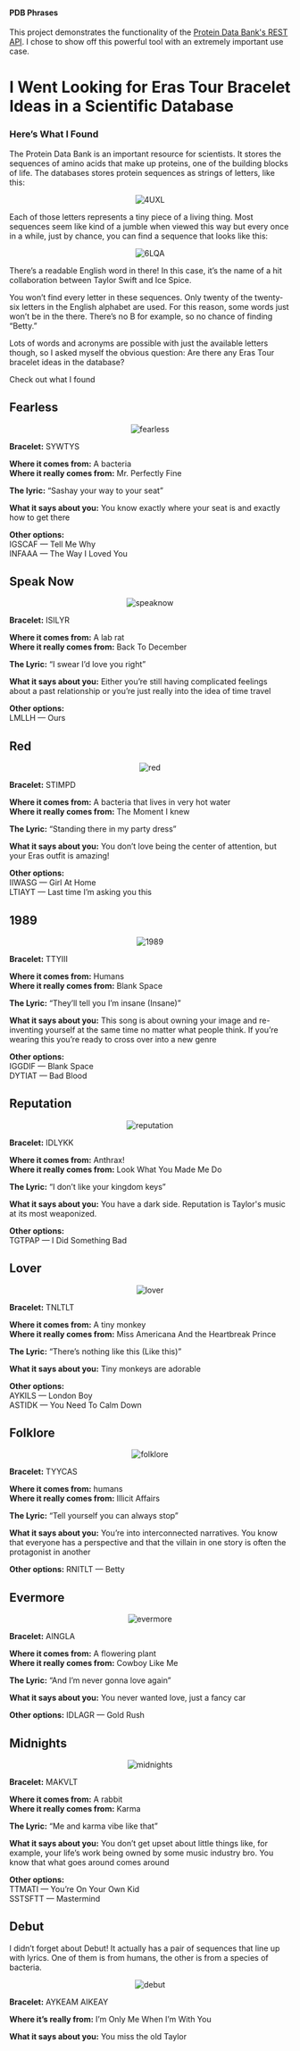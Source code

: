 #### PDB Phrases
This project demonstrates the functionality of the [Protein Data Bank's REST API](https://data.rcsb.org/#data-api). I chose to show off this powerful tool with an extremely important use case.

# I Went Looking for Eras Tour Bracelet Ideas in a Scientific Database
### Here’s What I Found

The Protein Data Bank is an important resource for scientists. It stores the sequences of amino acids that make up proteins, one of the building blocks of life. The databases stores protein sequences as strings of letters, like this:

<p align="center">
<img src="https://github.com/nberkow/pdb-phrases/blob/main/assets/exampleSeq.png", alt="4UXL">
</p>
  
Each of those letters represents a tiny piece of a living thing. Most sequences seem like kind of a jumble when viewed this way but every once in a while, just by chance, you can find a sequence that looks like this:

<p align="center">
<img src="https://github.com/nberkow/pdb-phrases/blob/main/assets/karmaSeq.png", alt="6LQA">
</p>

There’s a readable English word in there! In this case, it’s the name of a hit collaboration between Taylor Swift and Ice Spice.

You won’t find every letter in these sequences. Only twenty of the twenty-six letters in the English alphabet are used. For this reason, some words just won’t be in the there. There’s no B for example, so no chance of finding “Betty.”

Lots of words and acronyms are possible with just the available letters though, so I asked myself the obvious question: Are there any Eras Tour bracelet ideas in the database?

Check out what I found

## Fearless
<p align="center">
<img src="https://github.com/nberkow/pdb-phrases/blob/main/assets/fearless.png", alt="fearless">
</p>

**Bracelet:** SYWTYS

**Where it comes from:** A bacteria <br>
**Where it really comes from:** Mr. Perfectly Fine

**The lyric:** “Sashay your way to your seat”

**What it says about you:** You know exactly where your seat is and exactly how to get there

**Other options:** <br>
IGSCAF — Tell Me Why <br>
INFAAA — The Way I Loved You

## Speak Now
<p align="center">
<img src="https://github.com/nberkow/pdb-phrases/blob/main/assets/speaknow.png", alt="speaknow">
</p>

**Bracelet:** ISILYR

**Where it comes from:** A lab rat <br>
**Where it really comes from:** Back To December

**The Lyric:** “I swear I’d love you right”

**What it says about you:** Either you’re still having complicated feelings about a past relationship or you’re just really into the idea of time travel

**Other options:** <br>
LMLLH — Ours

## Red
<p align="center">
<img src="https://github.com/nberkow/pdb-phrases/blob/main/assets/red.png", alt="red">
</p>


**Bracelet:** STIMPD

**Where it comes from:** A bacteria that lives in very hot water  <br>
**Where it really comes from:** The Moment I knew

**The Lyric:** “Standing there in my party dress”

**What it says about you:** You don’t love being the center of attention, but your Eras outfit is amazing!

**Other options:** <br>
IIWASG — Girl At Home  <br>
LTIAYT — Last time I’m asking you this

## 1989
<p align="center">
<img src="https://github.com/nberkow/pdb-phrases/blob/main/assets/1989.png", alt="1989">
</p>


**Bracelet:** TTYIII

**Where it comes from:** Humans <br>
**Where it really comes from:** Blank Space

**The Lyric:** “They’ll tell you I’m insane (Insane)”

**What it says about you:** This song is about owning your image and re-inventing yourself at the same time no matter what people think. If you’re wearing this you’re ready to cross over into a new genre

**Other options:** <br>
IGGDIF — Blank Space <br>
DYTIAT — Bad Blood

## Reputation
<p align="center">
<img src="https://github.com/nberkow/pdb-phrases/blob/main/assets/reputation.png", alt="reputation">
</p>


**Bracelet:** IDLYKK

**Where it comes from:** Anthrax! <br>
**Where it really comes from:** Look What You Made Me Do

**The Lyric:** “I don’t like your kingdom keys”

**What it says about you:** You have a dark side. Reputation is Taylor's music at its most weaponized.

**Other options:** <br>
TGTPAP — I Did Something Bad

## Lover
<p align="center">
<img src="https://github.com/nberkow/pdb-phrases/blob/main/assets/lover.png", alt="lover">
</p>

**Bracelet:** TNLTLT

**Where it comes from:** A tiny monkey <br>
**Where it really comes from:** Miss Americana And the Heartbreak Prince

**The Lyric:** “There’s nothing like this (Like this)”

**What it says about you:** Tiny monkeys are adorable

**Other options:** <br>
AYKILS — London Boy <br>
ASTIDK — You Need To Calm Down

## Folklore
<p align="center">
<img src="https://github.com/nberkow/pdb-phrases/blob/main/assets/folklore.png", alt="folklore">
</p>

**Bracelet:** TYYCAS

**Where it comes from:** humans <br>
**Where it really comes from:** Illicit Affairs

**The Lyric:** “Tell yourself you can always stop”

**What it says about you:** You’re into interconnected narratives. You know that everyone has a perspective and that the villain in one story is often the protagonist in another

**Other options:**
RNITLT — Betty

## Evermore
<p align="center">
<img src="https://github.com/nberkow/pdb-phrases/blob/main/assets/evermore.png", alt="evermore">
</p>

**Bracelet:** AINGLA

**Where it comes from:** A flowering plant <br>
**Where it really comes from:** Cowboy Like Me

**The Lyric:** “And I’m never gonna love again”

**What it says about you:** You never wanted love, just a fancy car

**Other options:**
IDLAGR — Gold Rush

## Midnights
<p align="center">
<img src="https://github.com/nberkow/pdb-phrases/blob/main/assets/midnights.png", alt="midnights">
</p>

**Bracelet:** MAKVLT

**Where it comes from:** A rabbit <br>
**Where it really comes from:** Karma

**The Lyric:** “Me and karma vibe like that”

**What it says about you:** You don’t get upset about little things like, for example, your life’s work being owned by some music industry bro. You know that what goes around comes around

**Other options:**  <br>
TTMATI — You’re On Your Own Kid <br>
SSTSFTT — Mastermind

## Debut
I didn’t forget about Debut! It actually has a pair of sequences that line up with lyrics. One of them is from humans, the other is from a species of bacteria.
<p align="center">
<img src="https://github.com/nberkow/pdb-phrases/blob/main/assets/debut.png", alt="debut">
</p>

**Bracelet:** AYKEAM AIKEAY

**Where it’s really from:** I’m Only Me When I’m With You

**What it says about you:** You miss the old Taylor
